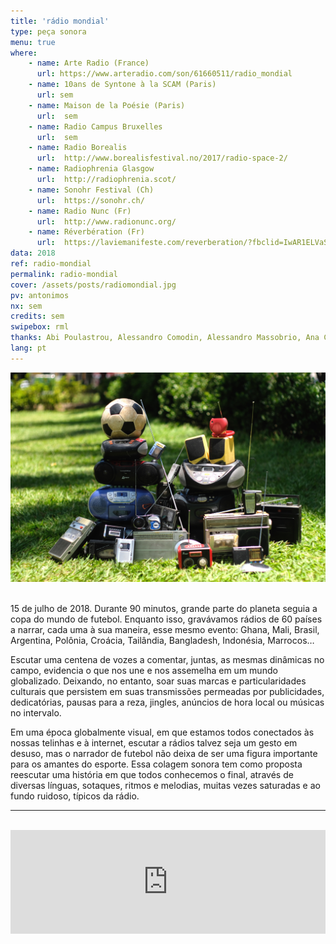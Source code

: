 ```yaml
---
title: 'rádio mondial'
type: peça sonora
menu: true
where: 
    - name: Arte Radio (France)
      url: https://www.arteradio.com/son/61660511/radio_mondial
    - name: 10ans de Syntone à la SCAM (Paris)
      url: sem
    - name: Maison de la Poésie (Paris) 
      url:  sem
    - name: Radio Campus Bruxelles
      url:  sem
    - name: Radio Borealis
      url:  http://www.borealisfestival.no/2017/radio-space-2/
    - name: Radiophrenia Glasgow
      url:  http://radiophrenia.scot/
    - name: Sonohr Festival (Ch)
      url:  https://sonohr.ch/
    - name: Radio Nunc (Fr)
      url:  http://www.radionunc.org/
    - name: Réverbération (Fr)
      url:  https://laviemanifeste.com/reverberation/?fbclid=IwAR1ELVaSTOT1FvUuKrbEMXrGrXAaJQXic1yUES0SNRMZE1pbbxKeapGQAo0
data: 2018
ref: radio-mondial
permalink: radio-mondial
cover: /assets/posts/radiomondial.jpg
pv: antonimos
nx: sem
credits: sem
swipebox: rml
thanks: Abi Poulastrou, Alessandro Comodin, Alessandro Massobrio, Ana Cecilia Medina, Antonio Trullen, Benjamin Minot, Bernardo Esteves, Burcu Bilgic, Despina Panagiotopoulou, Diego Aguire, Esteban Agostin, Étienne Noiseau, Felipe Esteves, Fernando Godoy, Flora Guerra, Floriane Pochon, Frank Morgado, José Augusto Boaventura, Juanpablo Avendaño, Julian Keck, Kaori Kinoshita, Marcel Klankbeeld, Marie-Christine Cabanas, Michela Sacchetto, Mirna Castro, Pablo Saavedra, Punch Viratmalee, Richard Karcz, Samuel Blume, Thiago Hersan, Udo Noll & Yannick Dauby.
lang: pt
---
```


<img src="../assets/posts/radiomondial.jpg" class="img-border">
<br><br>


15 de julho de 2018. Durante 90 minutos, grande parte do planeta seguia a copa do mundo de futebol. Enquanto isso, gravávamos rádios de 60 países a narrar, cada uma à sua maneira, esse mesmo evento: Ghana, Mali, Brasil, Argentina, Polônia, Croácia, Tailândia, Bangladesh, Indonésia, Marrocos…

Escutar uma centena de vozes a comentar, juntas, as mesmas dinâmicas no campo, evidencia o que nos une e nos assemelha em um mundo globalizado. Deixando, no entanto, soar suas marcas e particularidades culturais que persistem em suas transmissões permeadas por publicidades, dedicatórias, pausas para a reza, jingles, anúncios de hora local ou músicas no intervalo.

Em uma época globalmente visual, em que estamos todos conectados às nossas telinhas e à internet, escutar a rádios talvez seja um gesto em desuso, mas o narrador de futebol não deixa de ser uma figura importante para os amantes do esporte. Essa colagem sonora tem como proposta reescutar uma história em que todos conhecemos o final, através de diversas línguas, sotaques, ritmos e melodias, muitas vezes saturadas e ao fundo ruidoso, típicos da rádio.
<br>

---

<br>
<div class="audio-wrapper">
   <iframe width="100%" height="166" scrolling="no" frameborder="no" allow="autoplay" src="https://w.soundcloud.com/player/?url=https%3A//api.soundcloud.com/tracks/547674996&color=%232057b5&auto_play=false&hide_related=false&show_comments=true&show_user=true&show_reposts=false&show_teaser=true"></iframe>
</div>